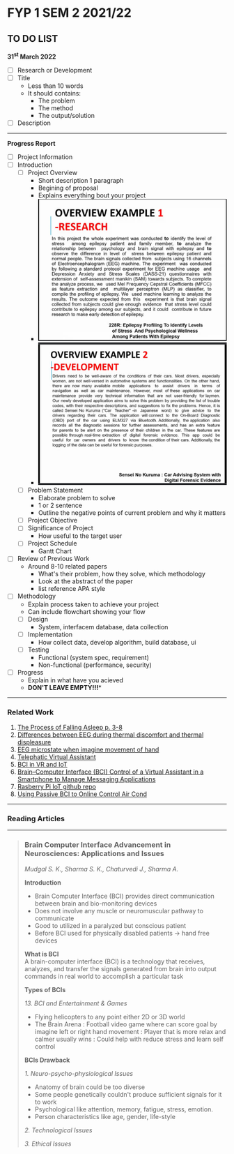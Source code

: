 # FYP 1 SEM 2 2021/22

## TO DO LIST

**31<sup>st</sup> March 2022**
- [ ] Research or Development
- [ ] Title
  - Less than 10 words
  - It should contains:
    - The problem
    - The method
    - The output/solution
- [ ] Description

***

**Progress Report**

- [ ] Project Information
- [ ] Introduction
  - [ ] Project Overview
    - Short description 1 paragraph
    - Begining of proposal
    - Explains everything bout your project
    - ![Research Example](assets/Screenshot-2022-03-18-092515.png)
    - ![Development Example](assets/Project-statement-development-example.png)
  - [ ] Problem Statement
    - Elaborate problem to solve
    - 1 or 2 sentence
    - Outline the negative points of current problem and why it matters
  - [ ] Project Objective
  - [ ] Significance of Project
    - How useful to the target user
  - [ ] Project Schedule
    - Gantt Chart
- [ ] Review of Previous Work
  - Around 8-10 related papers
    - What's their problem, how they solve, which methodology
    - Look at the abstract of the paper
    - list reference APA style
- [ ] Methodology
  - Explain process taken to achieve your project
  - Can include flowchart showing your flow
  - [ ] Design
    - System, interfacem database, data collection
  - [ ] Implementation
    - How collect data, develop algorithm, build database, ui
  - [ ] Testing
    - Functional (system spec, requirement)
    - Non-functional (performance, security)
- [ ] Progress
  - Explain in what have you acieved
  - **DON'T LEAVE EMPTY!!!***

***

### Related Work

1. [The Process of Falling Asleep p. 3-8](https://sci-hub.se/10.1053/smrv.2001.0145)
2. [Differences between EEG during thermal discomfort and thermal displeasure](https://www.sciencedirect.com/science/article/abs/pii/S0360132321006211)
3. [EEG microstate when imagine movement of hand](https://sci-hub.se/10.1080/24699322.2017.1389404)
4. [Telephatic Virtual Assistant](https://ieeexplore.ieee.org/abstract/document/8824886)
5. [BCI in VR and IoT](https://sci-hub.se/10.1109/ACCESS.2018.2809453)
6. [Brain–Computer Interface (BCI) Control of a Virtual Assistant in a Smartphone to Manage Messaging Applications](assets/BCI-control-of-virtual-assistant.pdf)
7. [Rasberry Pi IoT github repo](https://github.com/WebThingsIO/wiki/wiki)
8. [Using Passive BCI to Online Control Air Cond](assets/Using_passive_BCI_to_online_control_the_air_conditioner_for_obtaining_the_individual_specific_thermal_comfort_.pdf)

***

### Reading Articles

***

> ### Brain Computer Interface Advancement in Neurosciences: Applications and Issues
> *Mudgal S. K., Sharma S. K., Chaturvedi J., Sharma A.*
>
> **Introduction**  
> - Brain Computer Interface (BCI) provides direct communication between brain and bio-monitoring devices
> - Does not involve any muscle or neuromuscular pathway to communicate
> - Good to utilized in a paralyzed but conscious patient
> - Before BCI used for physically disabled patients -> hand free devices
> 
> **What is BCI**  
> A brain-computer interface (BCI) is a technology that receives, analyzes, and transfer the signals generated from brain into output commands in real world to accomplish a particular task
>
> **Types of BCIs**  
> 
> *13. BCI and Entertainment & Games*
> - Flying helicopters to any point either 2D or 3D world
> - The Brain Arena
>   : Football video game where can score goal by imagine left or  right hand movement
>   : Player that is more relax and calmer usually wins
>   : Could help with reduce stress and learn self control
>
> **BCIs Drawback**
>
> *1. Neuro-psycho-physiological Issues*
> - Anatomy of brain could be too diverse
> - Some people genetically couldn't produce sufficient signals for it to work
> - Psychological like attention, memory, fatigue, stress, emotion.
> - Person characteristics like age, gender, life-style
>
> *2. Technological Issues*
>
> *3. Ethical Issues*
> 

